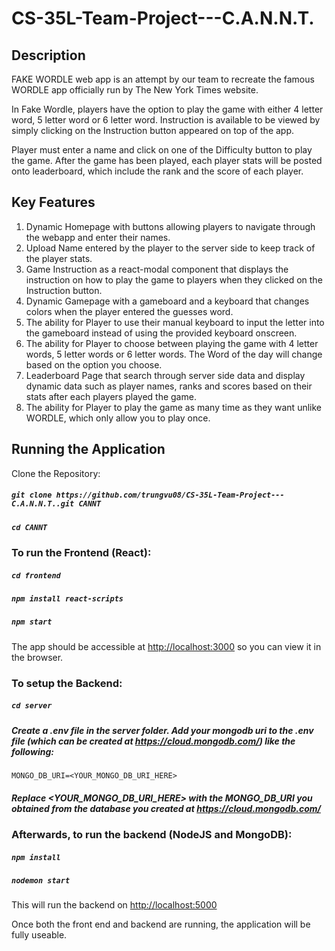 # CS-35L-Team-Project---C.A.N.N.T.

## Description

FAKE WORDLE web app is an attempt by our team to recreate the famous WORDLE app officially run by The New York Times website. 

In Fake Wordle, players have the option to play the game with either 4 letter word, 5 letter word or 6 letter word. Instruction is available to be viewed by simply clicking on the Instruction button appeared on top of the app.

Player must enter a name and click on one of the Difficulty button to play the game. After the game has been played, each player stats will be posted onto leaderboard, which include the rank and the score of each player. 

## Key Features

  1. Dynamic Homepage with buttons allowing players to navigate through the webapp and enter their names. 
  2. Upload Name entered by the player to the server side to keep track of the player stats.  
  3. Game Instruction as a react-modal component that displays the instruction on how to play the game to players when they clicked on the Instruction button.
  4. Dynamic Gamepage with a gameboard and a keyboard that changes colors when the player entered the guesses word. 
  5. The ability for Player to use their manual keyboard to input the letter into the gameboard instead of using the provided keyboard onscreen.
  6. The ability for Player to choose between playing the game with 4 letter words, 5 letter words or 6 letter words. The Word of the day will change based on the option you choose. 
  7. Leaderboard Page that search through server side data and display dynamic data such as player names, ranks and scores based on their stats after each players played the game.  
  8. The ability for Player to play the game as many time as they want unlike WORDLE, which only allow you to play once.


## Running the Application

Clone the Repository:

##### `git clone https://github.com/trungvu08/CS-35L-Team-Project---C.A.N.N.T..git CANNT`

##### `cd CANNT`

### To run the Frontend (React):

##### `cd frontend`

##### `npm install react-scripts`

##### `npm start`

The app should be accessible at
[http://localhost:3000](http://localhost:3000) so you can view it in the browser.

### To setup the Backend:

##### `cd server`

##### Create a .env file in the server folder. Add your mongodb uri to the .env file (which can be created at https://cloud.mongodb.com/) like the following:
`MONGO_DB_URI=<YOUR_MONGO_DB_URI_HERE>`

##### Replace <YOUR_MONGO_DB_URI_HERE> with the MONGO_DB_URI you obtained from the database you created at https://cloud.mongodb.com/

### Afterwards, to run the backend (NodeJS and MongoDB):

##### `npm install`

##### `nodemon start`

This will run the backend on [http://localhost:5000](http://localhost:5000)

Once both the front end and backend are running, the application will be fully useable.
